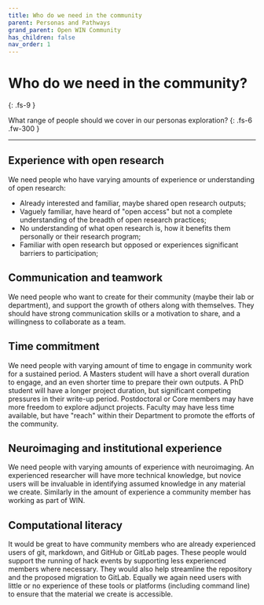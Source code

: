 ```yaml
---
title: Who do we need in the community
parent: Personas and Pathways
grand_parent: Open WIN Community
has_children: false
nav_order: 1
---
```


# Who do we need in the community?
{: .fs-9 }

What range of people should we cover in our personas exploration?
{: .fs-6 .fw-300 }

---

## Experience with open research
We need people who have varying amounts of experience or understanding of open research:
- Already interested and familiar, maybe shared open research outputs;
- Vaguely familiar, have heard of "open access" but not a complete understanding of the breadth of open research practices;
- No understanding of what open research is, how it benefits them personally or their research program;
- Familiar with open research but opposed or experiences significant barriers to participation;

## Communication and teamwork
We need people who want to create for their community (maybe their lab or department), and support the growth of others along with themselves. They should have strong communication skills or a motivation to share, and a willingness to collaborate as a team.

## Time commitment
We need people with varying amount of time to engage in community work for a sustained period. A Masters student will have a short overall duration to engage, and an even shorter time to prepare their own outputs. A PhD student will have a longer project duration, but significant competing pressures in their write-up period. Postdoctoral or Core members may have more freedom to explore adjunct projects. Faculty may have less time available, but have "reach" within their Department to promote the efforts of the community.

## Neuroimaging and institutional experience
We need people with varying amounts of experience with neuroimaging. An experienced researcher will have more technical knowledge, but novice users will be invaluable in identifying assumed knowledge in any material we create. Similarly in the amount of experience a community member has working as part of WIN.  

## Computational literacy
It would be great to have community members who are already experienced users of git, markdown, and GitHub or GitLab pages. These people would support the running of hack events by supporting less experienced members where necessary. They would also help streamline the repository and the proposed migration to GitLab. Equally we again need users with little or no experience of these tools or platforms (including command line) to ensure that the material we create is accessible.
